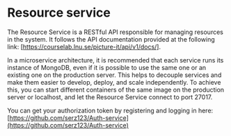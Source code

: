 # Resource service

The Resource Service is a RESTful API responsible for managing resources in the system. It follows the API documentation provided at the following link: [https://courselab.lnu.se/picture-it/api/v1/docs/].


In a microservice architecture, it is recommended that each service runs its instance of MongoDB, even if it is possible to use the same one or an existing one on the production server. This helps to decouple services and make them easier to develop, deploy, and scale independently. To achieve this, you can start different containers of the same image on the production server or localhost, and let the Resource Service connect to port 27017.


You can get your authorization token by registering and logging in here: [https://github.com/serz123/Auth-service](https://github.com/serz123/Auth-service)
